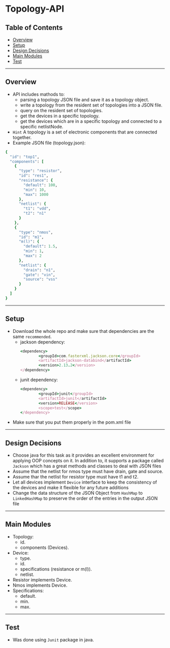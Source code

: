 # Topology-API
## Table of Contents
- [Overview](#Overview)
- [Setup](#Setup)
- [Design Decisions](#Design-Decisions)
- [Main Modules](#Main-Modules)
- [Test](#Test)
---
## Overview
+ API includes mathods to:
  - parsing a topology JSON file and save it as a topology object.
  - write a topology from the resident set of topologies into a JSON file.
  - query on the resident set of topologies.
  - get the devices in a specific topology.
  - get the devices which are in a specific topology and connected to a specific netlistNode.
+ `Hint` A topology is a set of electronic components that are connected together.
+ Example JSON file (topology.json):
```ruby
{
  "id": "top1",
  "components": [
    {
      "type": "resistor",
      "id": "res1",
      "resistance": {
        "default": 100,
        "min": 10,
        "max": 1000
      },
      "netlist": {
        "t1": "vdd",
        "t2": "n1"
      }
    },
    {
      "type": "nmos",
      "id": "m1",
      "m(l)": {
        "default": 1.5,
        "min": 1,
        "max": 2
      },
      "netlist": {
        "drain": "n1",
        "gate": "vin",
        "source": "vss"
      }
    }
  ]
}
```
---
## Setup
+ Download the whole repo and make sure that dependencies are the same `recommended`.
  - jackson dependency:
    ```ruby
    <dependency>
            <groupId>com.fasterxml.jackson.core</groupId>
            <artifactId>jackson-databind</artifactId>
            <version>2.13.2</version>
    </dependency>
    ```
  - junit dependency:
    ```ruby
    <dependency>
            <groupId>junit</groupId>
            <artifactId>junit</artifactId>
            <version>RELEASE</version>
            <scope>test</scope>
    </dependency>
    ```
+ Make sure that you put them properly in the pom.xml file
---
## Design Decisions
+ Choose java for this task as it provides an excellent environment for applying OOP concepts on it. 
In addition to, it supports a package called `Jackson` which has a great methods and classes to deal with JSON files
+ Assume that the netlist for nmos type must have drain, gate and source.
+ Assume thar the netlist for resistor type must have t1 and t2.
+ Let all devices implement `Device` interface to keep the consistency of the devices and make it flexible for any future additions
+ Change the data structure of the JSON Object from `HashMap` to `LinkedHashMap` to preserve the order of the entries in the output JSON file
---
## Main Modules
+ Topology:
  - id.
  - components (Devices).
+ Device:
  - type.
  - id.
  - specifications (resistance or m(l)).
  - netlist.
+ Resistor implements Device.
+ Nmos implements Device.
+ Specifications:
  - default.
  - min.
  - max.
---
## Test
+ Was done using `Junit` package in java.
